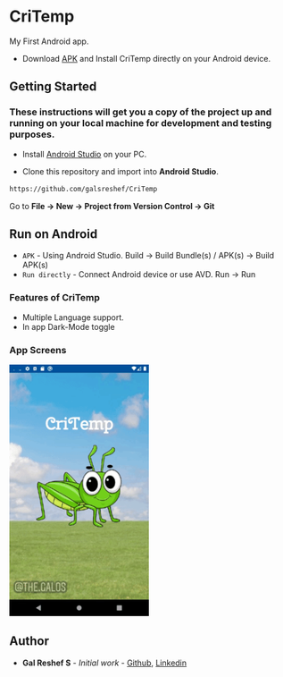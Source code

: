 # CriTemp

My First Android app.

- Download [APK](https://github.com/galsreshef/CriTemp/raw/master/app/release/CriTemp_1.1.apk) and Install CriTemp directly on your Android device.

## Getting Started

### These instructions will get you a copy of the project up and running on your local machine for development and testing purposes.

- Install [Android Studio](https://developer.android.com/studio) on your PC.

- Clone this repository and import into **Android Studio**.
```bash
https://github.com/galsreshef/CriTemp
```
Go to **File -> New -> Project from Version Control -> Git**

## Run on Android

-	`APK` - Using Android Studio. Build -> Build Bundle(s) / APK(s) -> Build APK(s)
-	`Run directly` -  Connect Android device or use AVD. Run -> Run 

### Features of CriTemp

- Multiple Language support.
- In app Dark-Mode toggle

### App Screens

<img src="https://github.com/galsreshef/CriTemp/blob/master/Images/Critemp.gif?raw=true" height="450" width="250">

## Author

* **Gal Reshef S** - *Initial work* - [Github](https://github.com/galsreshef), [Linkedin](https://www.linkedin.com/in/gal-reshef-s-computer-science-software-developer/)
